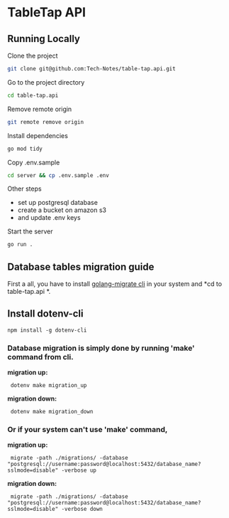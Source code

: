 # TableTap API

## Running Locally

Clone the project

```bash
git clone git@github.com:Tech-Notes/table-tap.api.git
```

Go to the project directory

```bash
cd table-tap.api
```

Remove remote origin

```bash
git remote remove origin
```

Install dependencies

```bash
go mod tidy
```

Copy .env.sample

```bash
cd server && cp .env.sample .env
```

Other steps
   - set up postgresql database
   - create a bucket on amazon s3
   - and update .env keys

Start the server

```bash
go run .
```

## Database tables migration guide
   First a all, you have to install [golang-migrate cli](https://github.com/golang-migrate/migrate/tree/master/cmd/migrate) in your system and *cd to table-tap.api *.

## Install dotenv-cli

    npm install -g dotenv-cli

### Database migration is simply done by running **'make'** command from cli.

 **migration up:**
     
     dotenv make migration_up 

 **migration down:**
 
     dotenv make migration_down

### Or if your system can't use **'make'** command,

 **migration up:**
 
     migrate -path ./migrations/ -database "postgresql://username:password@localhost:5432/database_name?sslmode=disable" -verbose up

 **migration down:**
 
     migrate -path ./migrations/ -database "postgresql://username:password@localhost:5432/database_name?sslmode=disable" -verbose down
 
